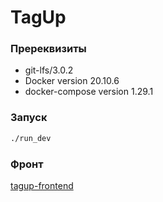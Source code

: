 # TagUp

### Пререквизиты

- git-lfs/3.0.2
- Docker version 20.10.6
- docker-compose version 1.29.1

### Запуск

```bash
./run_dev
```

### Фронт

[tagup-frontend](https://github.com/k806house/tagup-frontend)